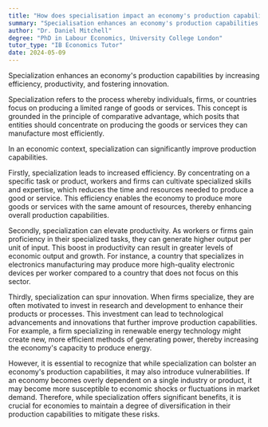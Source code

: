```yaml
---
title: "How does specialisation impact an economy's production capabilities?"
summary: "Specialisation enhances an economy's production capabilities by increasing efficiency, productivity, and fostering innovation."
author: "Dr. Daniel Mitchell"
degree: "PhD in Labour Economics, University College London"
tutor_type: "IB Economics Tutor"
date: 2024-05-09
---
```


Specialization enhances an economy's production capabilities by increasing efficiency, productivity, and fostering innovation.

Specialization refers to the process whereby individuals, firms, or countries focus on producing a limited range of goods or services. This concept is grounded in the principle of comparative advantage, which posits that entities should concentrate on producing the goods or services they can manufacture most efficiently.

In an economic context, specialization can significantly improve production capabilities. 

Firstly, specialization leads to increased efficiency. By concentrating on a specific task or product, workers and firms can cultivate specialized skills and expertise, which reduces the time and resources needed to produce a good or service. This efficiency enables the economy to produce more goods or services with the same amount of resources, thereby enhancing overall production capabilities.

Secondly, specialization can elevate productivity. As workers or firms gain proficiency in their specialized tasks, they can generate higher output per unit of input. This boost in productivity can result in greater levels of economic output and growth. For instance, a country that specializes in electronics manufacturing may produce more high-quality electronic devices per worker compared to a country that does not focus on this sector.

Thirdly, specialization can spur innovation. When firms specialize, they are often motivated to invest in research and development to enhance their products or processes. This investment can lead to technological advancements and innovations that further improve production capabilities. For example, a firm specializing in renewable energy technology might create new, more efficient methods of generating power, thereby increasing the economy's capacity to produce energy.

However, it is essential to recognize that while specialization can bolster an economy's production capabilities, it may also introduce vulnerabilities. If an economy becomes overly dependent on a single industry or product, it may become more susceptible to economic shocks or fluctuations in market demand. Therefore, while specialization offers significant benefits, it is crucial for economies to maintain a degree of diversification in their production capabilities to mitigate these risks.
    